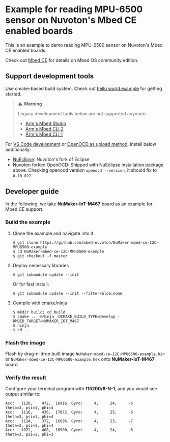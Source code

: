 # Example for reading MPU-6500 sensor on Nuvoton's Mbed CE enabled boards

This is an example to demo reading MPU-6500 sensor on Nuvoton's Mbed CE enabled boards.

Check out [Mbed CE](https://github.com/mbed-ce)
for details on Mbed OS community edition.

## Support development tools

Use cmake-based build system.
Check out [hello world example](https://github.com/mbed-ce/mbed-ce-hello-world) for getting started.

> **⚠️ Warning**
>
> Legacy development tools below are not supported anymore.
> - [Arm's Mbed Studio](https://os.mbed.com/docs/mbed-os/v6.15/build-tools/mbed-studio.html)
> - [Arm's Mbed CLI 2](https://os.mbed.com/docs/mbed-os/v6.15/build-tools/mbed-cli-2.html)
> - [Arm's Mbed CLI 1](https://os.mbed.com/docs/mbed-os/v6.15/tools/developing-mbed-cli.html)

For [VS Code development](https://github.com/mbed-ce/mbed-os/wiki/Project-Setup:-VS-Code)
or [OpenOCD as upload method](https://github.com/mbed-ce/mbed-os/wiki/Upload-Methods#openocd),
install below additionally:

-   [NuEclipse](https://github.com/OpenNuvoton/Nuvoton_Tools#numicro-software-development-tools): Nuvoton's fork of Eclipse
-   Nuvoton forked OpenOCD: Shipped with NuEclipse installation package above.
    Checking openocd version `openocd --version`, it should fix to `0.10.022`.

## Developer guide

In the following, we take **NuMaker-IoT-M467** board as an example for Mbed CE support.

### Build the example

1.  Clone the example and navigate into it
    ```
    $ git clone https://github.com/mbed-nuvoton/NuMaker-mbed-ce-I2C-MPU6500-example
    $ cd NuMaker-mbed-ce-I2C-MPU6500-example
    $ git checkout -f master
    ```

1.  Deploy necessary libraries
    ```
    $ git submodule update --init
    ```
    Or for fast install:
    ```
    $ git submodule update --init --filter=blob:none
    ```

1.  Compile with cmake/ninja
    ```
    $ mkdir build; cd build
    $ cmake .. -GNinja -DCMAKE_BUILD_TYPE=Develop -DMBED_TARGET=NUMAKER_IOT_M467
    $ ninja
    $ cd ..
    ```

### Flash the image

Flash by drag-n-drop built image `NuMaker-mbed-ce-I2C-MPU6500-example.bin` or `NuMaker-mbed-ce-I2C-MPU6500-example.hex` onto **NuMaker-IoT-M467** board

### Verify the result

Configure your terminal program with **115200/8-N-1**,
and you would see output similar to:

```
Acc:   1120,    472,  16916, Gyro:     4,     24,     -6
theta=3, psi=1, phi=4
Acc:   1116,    436,  17072, Gyro:     4,     25,     -6
theta=3, psi=1, phi=4
Acc:   1124,    372,  16896, Gyro:     4,     23,     -7
theta=3, psi=1, phi=4
Acc:   1072,    408,  16900, Gyro:     4,     24,     -6
theta=3, psi=1, phi=3
```
